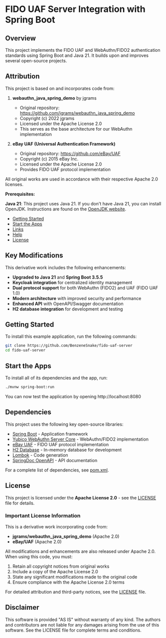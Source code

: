 # FIDO UAF Server Integration with Spring Boot

## Overview

This project implements the FIDO UAF and WebAuthn/FIDO2 authentication standards using Spring Boot and Java 21.
It builds upon and improves several open-source projects.

## Attribution

This project is based on and incorporates code from:

1. **webauthn_java_spring_demo** by jgrams
   - Original repository: https://github.com/jgrams/webauthn_java_spring_demo
   - Copyright (c) 2022 jgrams
   - Licensed under the Apache License 2.0
   - This serves as the base architecture for our WebAuthn implementation

2. **eBay UAF (Universal Authentication Framework)**
   - Original repository: https://github.com/eBay/UAF
   - Copyright (c) 2015 eBay Inc.
   - Licensed under the Apache License 2.0
   - Provides FIDO UAF protocol implementation

All original works are used in accordance with their respective Apache 2.0 licenses.

**Prerequisites:**

**Java 21**: This project uses Java 21. If you don't have Java 21, you can install OpenJDK. Instructions are found on the [OpenJDK website](https://aws.amazon.com/tw/corretto/).

* [Getting Started](#getting-started)
* [Start the Apps](#start-the-apps)
* [Links](#links)
* [Help](#help)
* [License](#license)
## Key Modifications

This derivative work includes the following enhancements:

* **Upgraded to Java 21** and **Spring Boot 3.5.5**
* **Keycloak integration** for centralized identity management
* **Dual protocol support** for both WebAuthn (FIDO2) and UAF (FIDO UAF 1.0)
* **Modern architecture** with improved security and performance
* **Enhanced API** with OpenAPI/Swagger documentation
* **H2 database integration** for development and testing

## Getting Started

To install this example application, run the following commands:

```bash
git clone https://github.com/BenzeneSnake/fido-uaf-server
cd fido-uaf-server
```

## Start the Apps

To install all of its dependencies and the app, run:

```bash
./mvnw spring-boot:run
```

You can now test the application by opening http://localhost:8080

## Dependencies

This project uses the following key open-source libraries:

* [Spring Boot](https://spring.io/projects/spring-boot) - Application framework
* [Yubico WebAuthn Server Core](https://developers.yubico.com/java-webauthn-server/) - WebAuthn/FIDO2 implementation
* [eBay UAF](https://github.com/eBay/UAF) - FIDO UAF protocol implementation
* [H2 Database](https://www.h2database.com/) - In-memory database for development
* [Lombok](https://projectlombok.org/) - Code generation
* [SpringDoc OpenAPI](https://springdoc.org/) - API documentation

For a complete list of dependencies, see [pom.xml](pom.xml).

## License

This project is licensed under the **Apache License 2.0** - see the [LICENSE](LICENSE) file for details.

### Important License Information

This is a derivative work incorporating code from:
- **jgrams/webauthn_java_spring_demo** (Apache 2.0)
- **eBay/UAF** (Apache 2.0)

All modifications and enhancements are also released under Apache 2.0. When using this code, you must:
1. Retain all copyright notices from original works
2. Include a copy of the Apache License 2.0
3. State any significant modifications made to the original code
4. Ensure compliance with the Apache License 2.0 terms

For detailed attribution and third-party notices, see the [LICENSE](LICENSE) file.

## Disclaimer

This software is provided "AS IS" without warranty of any kind. The authors and contributors are not liable for any damages arising from the use of this software. See the LICENSE file for complete terms and conditions.
